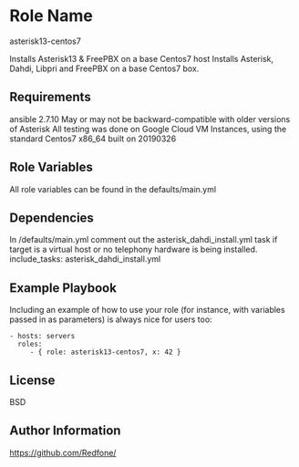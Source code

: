 Role Name
=========
asterisk13-centos7

Installs Asterisk13 & FreePBX on a base Centos7 host
Installs Asterisk, Dahdi, Libpri and FreePBX on a base Centos7 box.


Requirements
------------

ansible 2.7.10
May or may not be backward-compatible with older versions of Asterisk
All testing was done on Google Cloud VM Instances, using the standard Centos7 x86_64 built on 20190326


Role Variables
--------------

All role variables can be found in the defaults/main.yml

Dependencies
------------
In /defaults/main.yml comment out the asterisk_dahdi_install.yml task if target is a virtual host or no telephony hardware is being installed.
 include_tasks: asterisk_dahdi_install.yml

Example Playbook
----------------

Including an example of how to use your role (for instance, with variables passed in as parameters) is always nice for users too:

    - hosts: servers
      roles:
         - { role: asterisk13-centos7, x: 42 }

License
-------

BSD

Author Information
------------------

https://github.com/Redfone/
